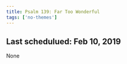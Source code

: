 ```yaml
---
title: Psalm 139: Far Too Wonderful
tags: ['no-themes']
---
```


## Last schedulued: Feb 10, 2019          

None
